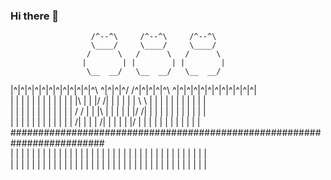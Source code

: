 ### Hi there 👋

                      /^--^\     /^--^\     /^--^\  
                      \____/     \____/     \____/  
                     /      \   /      \   /      \  
                    |        | |        | |        |  
                     \__  __/   \__  __/   \__  __/  
|^|^|^|^|^|^|^|^|^|^|^|^\ \^|^|^|^/ /^|^|^|^|^\ \^|^|^|^|^|^|^|^|^|^|^|^|  
| | | | | | | | | | | | |\ \| | |/ /| | | | | | \ \ | | | | | | | | | | |  
| | | | | | | | | | | | / / | | |\ \| | | | | |/ /| | | | | | | | | | | |  
| | | | | | | | | | | | \/| | | | \/| | | | | |\/ | | | | | | | | | | | |  
#########################################################################  
| | | | | | | | | | | | | | | | | | | | | | | | | | | | | | | | | | | | |  
| | | | | | | | | | | | | | | | | | | | | | | | | | | | | | | | | | | | |  


<!--
**youyingfeng/youyingfeng** is a ✨ _special_ ✨ repository because its `README.md` (this file) appears on your GitHub profile.

Here are some ideas to get you started:

- 🔭 I’m currently working on ...
- 🌱 I’m currently learning ...
- 👯 I’m looking to collaborate on ...
- 🤔 I’m looking for help with ...
- 💬 Ask me about ...
- 📫 How to reach me: ...
- 😄 Pronouns: ...
- ⚡ Fun fact: ...
-->

